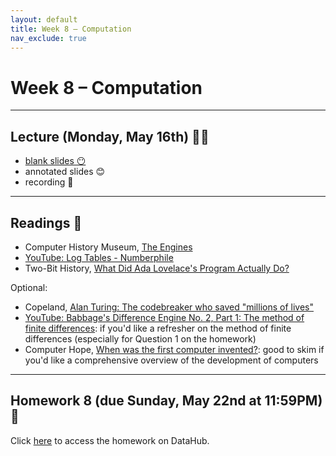 ```yaml
---
layout: default
title: Week 8 – Computation
nav_exclude: true
---
```


<script src="https://cdn.mathjax.org/mathjax/latest/MathJax.js?config=TeX-AMS-MML_HTMLorMML" type="text/javascript"></script>

# Week 8 – Computation

---

## Lecture (Monday, May 16th) 👨‍🏫

- [blank slides 😶](../../slides/lec08.pdf)
- annotated slides 😊
- recording 🎥

---

## Readings 📖

- Computer History Museum, [The Engines](https://www.computerhistory.org/babbage/engines/)
- [YouTube: Log Tables - Numberphile](https://www.youtube.com/watch?v=VRzH4xB0GdM)
- Two-Bit History, [What Did Ada Lovelace's Program Actually Do?](https://twobithistory.org/2018/08/18/ada-lovelace-note-g.html)

Optional:
- Copeland, [Alan Turing: The codebreaker who saved "millions of lives"](https://www.bbc.com/news/technology-18419691)
- [YouTube: Babbage's Difference Engine No. 2, Part 1: The method of finite differences](https://www.youtube.com/watch?v=PFMBU17eo_4): if you'd like a refresher on the method of finite differences (especially for Question 1 on the homework)
- Computer Hope, [When was the first computer invented?](https://www.computerhope.com/issues/ch000984.htm): good to skim if you'd like a comprehensive overview of the development of computers


---

## Homework 8 (due Sunday, May 22nd at 11:59PM) 📝

Click [here](http://datahub.ucsd.edu/user-redirect/git-sync?repo=https://github.com/dsc-courses/dsc90-2022-sp&subPath=homework/hw08/hw08-student.ipynb) to access the homework on DataHub.